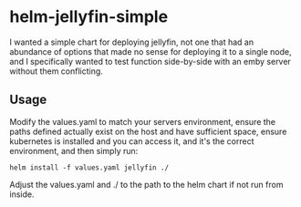 # helm-jellyfin-simple

I wanted a simple chart for deploying jellyfin, not one that had an abundance of options that made no sense for deploying it to a single node, and I specifically wanted to test function side-by-side with an emby server without them conflicting.

## Usage

Modify the values.yaml to match your servers environment, ensure the paths defined actually exist on the host and have sufficient space, ensure kubernetes is installed and you can access it, and it's the correct environment, and then simply run:

    helm install -f values.yaml jellyfin ./

Adjust the values.yaml and ./ to the path to the helm chart if not run from inside.

